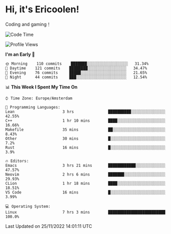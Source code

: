 # Hi, it's Ericoolen!
Coding and gaming！

<!--START_SECTION:waka-->
![Code Time](http://img.shields.io/badge/Code%20Time-535%20hrs%2020%20mins-blue)

![Profile Views](http://img.shields.io/badge/Profile%20Views-5-blue)

**I'm an Early 🐤** 

```text
🌞 Morning    110 commits    ███████░░░░░░░░░░░░░░░░░░   31.34% 
🌆 Daytime    121 commits    ████████░░░░░░░░░░░░░░░░░   34.47% 
🌃 Evening    76 commits     █████░░░░░░░░░░░░░░░░░░░░   21.65% 
🌙 Night      44 commits     ███░░░░░░░░░░░░░░░░░░░░░░   12.54%

```


📊 **This Week I Spent My Time On** 

```text
⌚︎ Time Zone: Europe/Amsterdam

💬 Programming Languages: 
Lean                     3 hrs               ██████████░░░░░░░░░░░░░░░   42.55% 
C++                      1 hr 10 mins        ████░░░░░░░░░░░░░░░░░░░░░   16.66% 
Makefile                 35 mins             ██░░░░░░░░░░░░░░░░░░░░░░░   8.43% 
Other                    30 mins             █░░░░░░░░░░░░░░░░░░░░░░░░   7.2% 
Rust                     16 mins             █░░░░░░░░░░░░░░░░░░░░░░░░   3.9%

🔥 Editors: 
Emacs                    3 hrs 21 mins       ████████████░░░░░░░░░░░░░   47.57% 
Neovim                   2 hrs 6 mins        ███████░░░░░░░░░░░░░░░░░░   29.93% 
CLion                    1 hr 18 mins        ████░░░░░░░░░░░░░░░░░░░░░   18.51% 
VS Code                  16 mins             █░░░░░░░░░░░░░░░░░░░░░░░░   3.99%

💻 Operating System: 
Linux                    7 hrs 3 mins        █████████████████████████   100.0%

```


 Last Updated on 25/11/2022 14:01:11 UTC
<!--END_SECTION:waka-->

